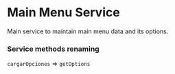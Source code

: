# Main Menu Service
Main service to maintain main menu data and its options.

### Service methods renaming
`cargarOpciones` => `getOptions`
